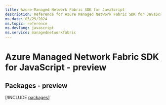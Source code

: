 ```yaml
---
title: Azure Managed Network Fabric SDK for JavaScript
description: Reference for Azure Managed Network Fabric SDK for JavaScript
ms.date: 03/29/2024
ms.topic: reference
ms.devlang: javascript
ms.service: managednetworkfabric
---
```

# Azure Managed Network Fabric SDK for JavaScript - preview
## Packages - preview
[!INCLUDE [packages](managed-network-fabric-index.md)]